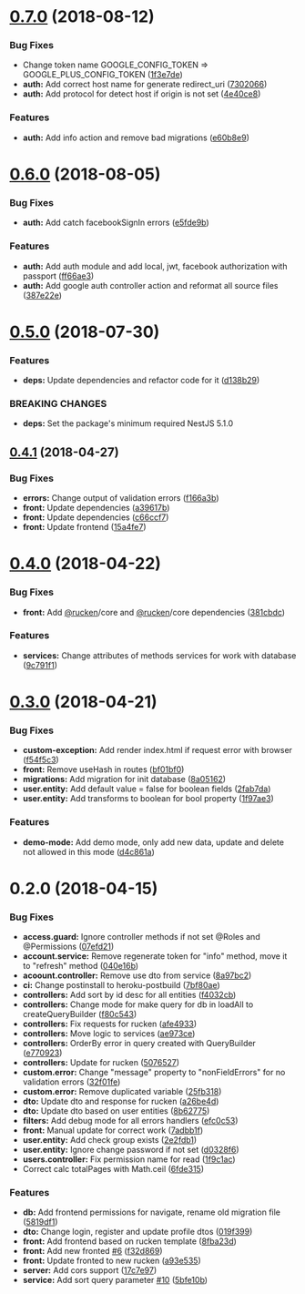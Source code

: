 <a name="0.7.0"></a>
# [0.7.0](https://github.com/rucken/core-nestjs/compare/0.6.0...0.7.0) (2018-08-12)


### Bug Fixes

* Change token name GOOGLE_CONFIG_TOKEN => GOOGLE_PLUS_CONFIG_TOKEN ([1f3e7de](https://github.com/rucken/core-nestjs/commit/1f3e7de))
* **auth:** Add correct host name for generate redirect_uri ([7302066](https://github.com/rucken/core-nestjs/commit/7302066))
* **auth:** Add protocol for detect host if origin is not set ([4e40ce8](https://github.com/rucken/core-nestjs/commit/4e40ce8))


### Features

* **auth:** Add info action and remove bad migrations ([e60b8e9](https://github.com/rucken/core-nestjs/commit/e60b8e9))



<a name="0.6.0"></a>
# [0.6.0](https://github.com/rucken/core-nestjs/compare/0.5.0...0.6.0) (2018-08-05)


### Bug Fixes

* **auth:** Add catch facebookSignIn errors ([e5fde9b](https://github.com/rucken/core-nestjs/commit/e5fde9b))


### Features

* **auth:** Add auth module and add local, jwt, facebook authorization with passport ([ff66ae3](https://github.com/rucken/core-nestjs/commit/ff66ae3))
* **auth:** Add google auth controller action and reformat all source files ([387e22e](https://github.com/rucken/core-nestjs/commit/387e22e))



<a name="0.5.0"></a>
# [0.5.0](https://github.com/rucken/core-nestjs/compare/0.4.1...0.5.0) (2018-07-30)


### Features

* **deps:** Update dependencies and refactor code for it ([d138b29](https://github.com/rucken/core-nestjs/commit/d138b29))


### BREAKING CHANGES

* **deps:** Set the package's minimum required NestJS 5.1.0



<a name="0.4.1"></a>
## [0.4.1](https://github.com/rucken/core-nestjs/compare/0.4.0...0.4.1) (2018-04-27)


### Bug Fixes

* **errors:** Change output of validation errors ([f166a3b](https://github.com/rucken/core-nestjs/commit/f166a3b))
* **front:** Update dependencies ([a39617b](https://github.com/rucken/core-nestjs/commit/a39617b))
* **front:** Update dependencies ([c66ccf7](https://github.com/rucken/core-nestjs/commit/c66ccf7))
* **front:** Update frontend ([15a4fe7](https://github.com/rucken/core-nestjs/commit/15a4fe7))



<a name="0.4.0"></a>
# [0.4.0](https://github.com/rucken/core-nestjs/compare/0.3.0...0.4.0) (2018-04-22)


### Bug Fixes

* **front:** Add [@rucken](https://github.com/rucken)/core and [@rucken](https://github.com/rucken)/core dependencies ([381cbdc](https://github.com/rucken/core-nestjs/commit/381cbdc))


### Features

* **services:** Change attributes of methods services for work with database ([9c791f1](https://github.com/rucken/core-nestjs/commit/9c791f1))



<a name="0.3.0"></a>
# [0.3.0](https://github.com/rucken/core-nestjs/compare/0.2.0...0.3.0) (2018-04-21)


### Bug Fixes

* **custom-exception:** Add render index.html if request error with browser ([f54f5c3](https://github.com/rucken/core-nestjs/commit/f54f5c3))
* **front:** Remove useHash in routes ([bf01bf0](https://github.com/rucken/core-nestjs/commit/bf01bf0))
* **migrations:** Add migration for init database ([8a05162](https://github.com/rucken/core-nestjs/commit/8a05162))
* **user.entity:** Add default value = false for boolean fields ([2fab7da](https://github.com/rucken/core-nestjs/commit/2fab7da))
* **user.entity:** Add transforms to boolean for bool property ([1f97ae3](https://github.com/rucken/core-nestjs/commit/1f97ae3))


### Features

* **demo-mode:** Add demo mode, only add new data, update and delete not allowed in this mode ([d4c861a](https://github.com/rucken/core-nestjs/commit/d4c861a))



<a name="0.2.0"></a>
# 0.2.0 (2018-04-15)


### Bug Fixes

* **access.guard:** Ignore controller methods if not set @Roles and @Permissions ([07efd21](https://github.com/rucken/core-nestjs/commit/07efd21))
* **account.service:** Remove regenerate token for "info" method, move it to "refresh" method ([040e16b](https://github.com/rucken/core-nestjs/commit/040e16b))
* **acoount.controller:** Remove use dto from service ([8a97bc2](https://github.com/rucken/core-nestjs/commit/8a97bc2))
* **ci:** Change postinstall to heroku-postbuild ([7bf80ae](https://github.com/rucken/core-nestjs/commit/7bf80ae))
* **controllers:** Add sort by id desc for all entities ([f4032cb](https://github.com/rucken/core-nestjs/commit/f4032cb))
* **controllers:** Change mode for make query for db in loadAll to createQueryBuilder ([f80c543](https://github.com/rucken/core-nestjs/commit/f80c543))
* **controllers:** Fix requests for rucken ([afe4933](https://github.com/rucken/core-nestjs/commit/afe4933))
* **controllers:** Move logic to services ([ae973ce](https://github.com/rucken/core-nestjs/commit/ae973ce))
* **controllers:** OrderBy error in query created with QueryBuilder ([e770923](https://github.com/rucken/core-nestjs/commit/e770923))
* **controllers:** Update for rucken ([5076527](https://github.com/rucken/core-nestjs/commit/5076527))
* **custom.error:** Change "message" property to "nonFieldErrors" for no validation errors ([32f01fe](https://github.com/rucken/core-nestjs/commit/32f01fe))
* **custom.error:** Remove duplicated variable ([25fb318](https://github.com/rucken/core-nestjs/commit/25fb318))
* **dto:** Update dto and response for rucken ([a26be4d](https://github.com/rucken/core-nestjs/commit/a26be4d))
* **dto:** Update dto based on user entities ([8b62775](https://github.com/rucken/core-nestjs/commit/8b62775))
* **filters:** Add debug mode for all errors handlers ([efc0c53](https://github.com/rucken/core-nestjs/commit/efc0c53))
* **front:** Manual update for correct work ([7adbb1f](https://github.com/rucken/core-nestjs/commit/7adbb1f))
* **user.entity:** Add check group exists ([2e2fdb1](https://github.com/rucken/core-nestjs/commit/2e2fdb1))
* **user.entity:** Ignore change password if not set ([d0328f6](https://github.com/rucken/core-nestjs/commit/d0328f6))
* **users.controller:** Fix permission name for read ([1f9c1ac](https://github.com/rucken/core-nestjs/commit/1f9c1ac))
* Correct calc totalPages with Math.ceil ([6fde315](https://github.com/rucken/core-nestjs/commit/6fde315))


### Features

* **db:** Add frontend permissions for navigate, rename old migration file ([5819df1](https://github.com/rucken/core-nestjs/commit/5819df1))
* **dto:** Change login, register and update profile dtos ([019f399](https://github.com/rucken/core-nestjs/commit/019f399))
* **front:** Add frontend based on rucken template ([8fba23d](https://github.com/rucken/core-nestjs/commit/8fba23d))
* **front:** Add new fronted [#6](https://github.com/rucken/core-nestjs/issues/6) ([f32d869](https://github.com/rucken/core-nestjs/commit/f32d869))
* **front:** Update fronted to new rucken ([a93e535](https://github.com/rucken/core-nestjs/commit/a93e535))
* **server:** Add cors support ([17c7e97](https://github.com/rucken/core-nestjs/commit/17c7e97))
* **service:** Add sort query parameter [#10](https://github.com/rucken/core-nestjs/issues/10) ([5bfe10b](https://github.com/rucken/core-nestjs/commit/5bfe10b))




